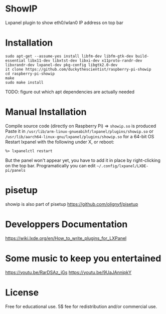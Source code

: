 # ShowIP
Lxpanel plugin to show eth0/wlan0 IP address on top bar

# Installation
```
sudo apt-get --assume-yes install libfm-dev libfm-gtk-dev build-essential libx11-dev libxtst-dev libxi-dev x11proto-randr-dev libxrandr-dev lxpanel-dev pkg-config libgtk2.0-dev
it clone https://github.com/duckythescientist/raspberry-pi-showip
cd raspberry-pi-showip
make
sudo make install
```

TODO: figure out which apt dependencies are actually needed

# Manual Installation
Compile source code (directly on Raspberry Pi) => `showip.so` is produced
Paste it in `/usr/lib/arm-linux-gnueabihf/lxpanel/plugins/showip.so`
or `/usr/lib/aarch64-linux-gnu/lxpanel/plugins/showip.so` for a 64-bit OS
Restart lxpanel with the following under X, or reboot:
```
%> lxpanelctl restart
```
But the panel won't appear yet, you have to add it in place by right-clicking on the top bar.
Programatically you can edit `~/.config/lxpanel/LXDE-pi/panels`



# pisetup
showip is also part of pisetup
https://github.com/olignyf/pisetup

# Developpers Documentation
https://wiki.lxde.org/en/How_to_write_plugins_for_LXPanel

# Some music to keep you entertained
https://youtu.be/RarDSAz_jGs
https://youtu.be/9UaJAnnipkY

# License
Free for educational use.
5$ fee for redistribution and/or commercial use.
